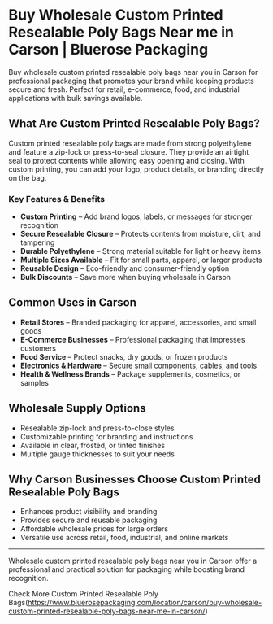 # Buy Wholesale Custom Printed Resealable Poly Bags Near me in Carson | Bluerose Packaging

Buy wholesale custom printed resealable poly bags near you in Carson for professional packaging that promotes your brand while keeping products secure and fresh. Perfect for retail, e-commerce, food, and industrial applications with bulk savings available.

## What Are Custom Printed Resealable Poly Bags?

Custom printed resealable poly bags are made from strong polyethylene and feature a zip-lock or press-to-seal closure. They provide an airtight seal to protect contents while allowing easy opening and closing. With custom printing, you can add your logo, product details, or branding directly on the bag.

### Key Features & Benefits

- **Custom Printing** – Add brand logos, labels, or messages for stronger recognition  
- **Secure Resealable Closure** – Protects contents from moisture, dirt, and tampering  
- **Durable Polyethylene** – Strong material suitable for light or heavy items  
- **Multiple Sizes Available** – Fit for small parts, apparel, or larger products  
- **Reusable Design** – Eco-friendly and consumer-friendly option  
- **Bulk Discounts** – Save more when buying wholesale in Carson  

## Common Uses in Carson

- **Retail Stores** – Branded packaging for apparel, accessories, and small goods  
- **E-Commerce Businesses** – Professional packaging that impresses customers  
- **Food Service** – Protect snacks, dry goods, or frozen products  
- **Electronics & Hardware** – Secure small components, cables, and tools  
- **Health & Wellness Brands** – Package supplements, cosmetics, or samples  

## Wholesale Supply Options

- Resealable zip-lock and press-to-close styles  
- Customizable printing for branding and instructions  
- Available in clear, frosted, or tinted finishes  
- Multiple gauge thicknesses to suit your needs  

## Why Carson Businesses Choose Custom Printed Resealable Poly Bags

- Enhances product visibility and branding  
- Provides secure and reusable packaging  
- Affordable wholesale prices for large orders  
- Versatile use across retail, food, industrial, and online markets  

---
Wholesale custom printed resealable poly bags near you in Carson offer a professional and practical solution for packaging while boosting brand recognition.

Check More Custom Printed Resealable Poly Bags(https://www.bluerosepackaging.com/location/carson/buy-wholesale-custom-printed-resealable-poly-bags-near-me-in-carson/)

